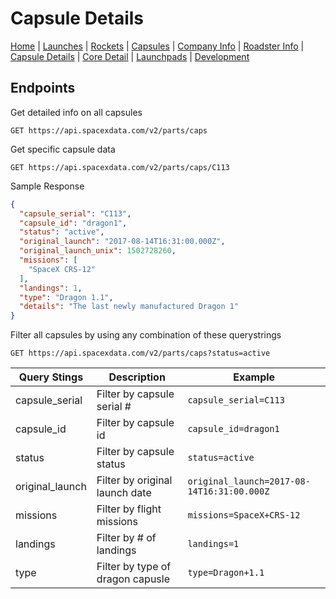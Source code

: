 # Capsule Details

[Home](https://github.com/r-spacex/SpaceX-API/blob/master/docs/home.md) | [Launches](https://github.com/r-spacex/SpaceX-API/blob/master/docs/launches.md) | [Rockets](https://github.com/r-spacex/SpaceX-API/blob/master/docs/rocket.md) | [Capsules](https://github.com/r-spacex/SpaceX-API/blob/master/docs/capsule.md) | [Company Info](https://github.com/r-spacex/SpaceX-API/blob/master/docs/company_info.md) | [Roadster Info](https://github.com/r-spacex/SpaceX-API/blob/master/docs/roadster.md) | [Capsule Details](https://github.com/r-spacex/SpaceX-API/blob/master/docs/capsule_detail.md) | [Core Detail](https://github.com/r-spacex/SpaceX-API/blob/master/docs/core_detail.md) | [Launchpads](https://github.com/r-spacex/SpaceX-API/blob/master/docs/launchpad.md) | [Development](https://github.com/r-spacex/SpaceX-API/blob/master/docs/development.md)

## Endpoints
Get detailed info on all capsules
```http
GET https://api.spacexdata.com/v2/parts/caps
```

Get specific capsule data
```http
GET https://api.spacexdata.com/v2/parts/caps/C113 
```

Sample Response
```json
{
  "capsule_serial": "C113",
  "capsule_id": "dragon1",
  "status": "active",
  "original_launch": "2017-08-14T16:31:00.000Z",
  "original_launch_unix": 1502728260,
  "missions": [
    "SpaceX CRS-12"
  ],
  "landings": 1,
  "type": "Dragon 1.1",
  "details": "The last newly manufactured Dragon 1"
}

```
Filter all capsules by using any combination of these querystrings
```http
GET https://api.spacexdata.com/v2/parts/caps?status=active
```

| Query Stings  | Description | Example |
| ------------- | ------------- | ------------- |
| capsule_serial  | Filter by capsule serial # | `capsule_serial=C113` |
| capsule_id  | Filter by capsule id | `capsule_id=dragon1` |
| status  | Filter by capsule status  | `status=active` |
| original_launch  | Filter by original launch date  | `original_launch=2017-08-14T16:31:00.000Z` |
| missions  | Filter by flight missions  | `missions=SpaceX+CRS-12` |
| landings  | Filter by # of landings  | `landings=1` |
| type  | Filter by type of dragon capusle  | `type=Dragon+1.1` |